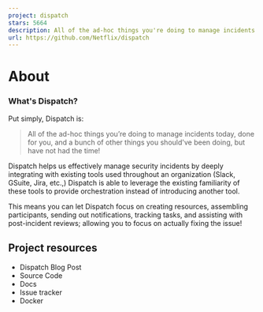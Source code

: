 ```yaml
---
project: dispatch
stars: 5664
description: All of the ad-hoc things you're doing to manage incidents today, done for you, and much more!
url: https://github.com/Netflix/dispatch
---
```


About
=====

### What's Dispatch?

Put simply, Dispatch is:

> All of the ad-hoc things you’re doing to manage incidents today, done for you, and a bunch of other things you should've been doing, but have not had the time!

Dispatch helps us effectively manage security incidents by deeply integrating with existing tools used throughout an organization (Slack, GSuite, Jira, etc.,) Dispatch is able to leverage the existing familiarity of these tools to provide orchestration instead of introducing another tool.

This means you can let Dispatch focus on creating resources, assembling participants, sending out notifications, tracking tasks, and assisting with post-incident reviews; allowing you to focus on actually fixing the issue!

Project resources
-----------------

-   Dispatch Blog Post
-   Source Code
-   Docs
-   Issue tracker
-   Docker
